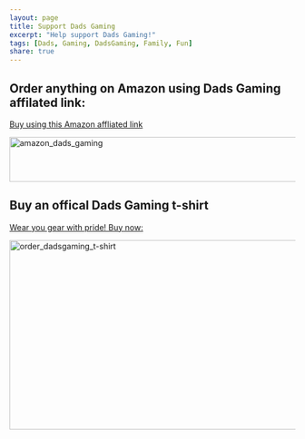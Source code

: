 ```yaml
---
layout: page
title: Support Dads Gaming
excerpt: "Help support Dads Gaming!"
tags: [Dads, Gaming, DadsGaming, Family, Fun]
share: true
---
```


## Order anything on Amazon using Dads Gaming affilated link:

[Buy using this Amazon affliated link](http://www.amazon.com//ref=as_sl_pc_tf_lc?&tag=dadgam-20&camp=216797&creative=493937&linkCode=ur1&adid=0A38T517P97KRKP3YQYK&&ref-refURL=http%3A%2F%2Fdadsgaming.com%2Farticles%2Foperation-supply-drop-inbound-with-dads-gaming%2F)

<a data-flickr-embed="true"  href="http://www.amazon.com//ref=as_sl_pc_tf_lc?&tag=dadgam-20&camp=216797&creative=493937&linkCode=ur1&adid=0A38T517P97KRKP3YQYK&&ref-refURL=http%3A%2F%2Fdadsgaming.com%2Farticles%2Foperation-supply-drop-inbound-with-dads-gaming%2F" title="amazon_dads_gaming"><img src="https://farm2.staticflickr.com/1481/26191607616_eaece58d56_z.jpg" width="640" height="79" alt="amazon_dads_gaming"></a><script async src="//embedr.flickr.com/assets/client-code.js" charset="utf-8"></script>


## Buy an offical Dads Gaming t-shirt

[Wear you gear with pride! Buy now:](https://teespring.com/dads-gaming-wares)

<a data-flickr-embed="true"  href="https://teespring.com/dads-gaming-wares" title="order_dadsgaming_t-shirt"><img src="https://farm2.staticflickr.com/1718/25943962930_8c80eb2863_z.jpg" width="640" height="334" alt="order_dadsgaming_t-shirt"></a><script async src="//embedr.flickr.com/assets/client-code.js" charset="utf-8"></script>